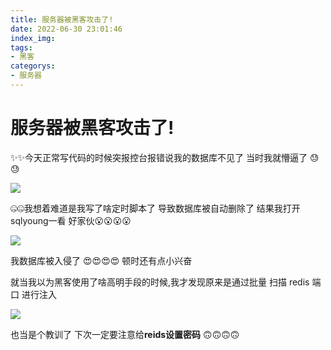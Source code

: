 ```yaml
---
title: 服务器被黑客攻击了!
date: 2022-06-30 23:01:46
index_img: 
tags:
- 黑客
categorys:
- 服务器
---
```


# 服务器被黑客攻击了!

✨✨今天正常写代码的时候突报控台报错说我的数据库不见了 当时我就懵逼了 😓😓 

<img src="https://hexo-blog-repo.oss-cn-hangzhou.aliyuncs.com/blog-pic-repo/202206302306756.png">

🤐🤐我想着难道是我写了啥定时脚本了 导致数据库被自动删除了 结果我打开sqlyoung一看 好家伙😮😮😮😮

<img src="https://hexo-blog-repo.oss-cn-hangzhou.aliyuncs.com/blog-pic-repo/202206302313350.png">

我数据库被入侵了 😍😍😍😍 顿时还有点小兴奋

就当我以为黑客使用了啥高明手段的时候,我才发现原来是通过批量 扫描 redis 端口 进行注入

<img src="https://hexo-blog-repo.oss-cn-hangzhou.aliyuncs.com/blog-pic-repo/202206302316910.png">

也当是个教训了 下次一定要注意给**reids设置密码** 🙃🙃🙃🙃

